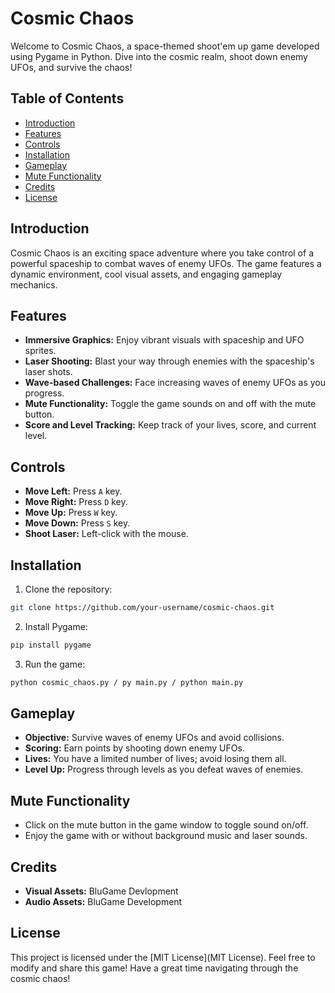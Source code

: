 # Cosmic Chaos

Welcome to Cosmic Chaos, a space-themed shoot'em up game developed using Pygame in Python. Dive into the cosmic realm, shoot down enemy UFOs, and survive the chaos! 

## Table of Contents

- [Introduction](#introduction)
- [Features](#features)
- [Controls](#controls)
- [Installation](#installation)
- [Gameplay](#gameplay)
- [Mute Functionality](#mute-functionality)
- [Credits](#credits)
- [License](#license)

## Introduction

Cosmic Chaos is an exciting space adventure where you take control of a powerful spaceship to combat waves of enemy UFOs. The game features a dynamic environment, cool visual assets, and engaging gameplay mechanics.

## Features

- **Immersive Graphics:** Enjoy vibrant visuals with spaceship and UFO sprites.
- **Laser Shooting:** Blast your way through enemies with the spaceship's laser shots.
- **Wave-based Challenges:** Face increasing waves of enemy UFOs as you progress.
- **Mute Functionality:** Toggle the game sounds on and off with the mute button.
- **Score and Level Tracking:** Keep track of your lives, score, and current level.

## Controls

- **Move Left:** Press `A` key.
- **Move Right:** Press `D` key.
- **Move Up:** Press `W` key.
- **Move Down:** Press `S` key.
- **Shoot Laser:** Left-click with the mouse.

## Installation

1. Clone the repository:
 ```bash
 git clone https://github.com/your-username/cosmic-chaos.git
```
2. Install Pygame:
```bash
pip install pygame
```
3. Run the game:
```bash
python cosmic_chaos.py / py main.py / python main.py
```
## Gameplay
- **Objective:** Survive waves of enemy UFOs and avoid collisions.
- **Scoring:** Earn points by shooting down enemy UFOs.
- **Lives:** You have a limited number of lives; avoid losing them all.
- **Level Up:** Progress through levels as you defeat waves of enemies.

## Mute Functionality
- Click on the mute button in the game window to toggle sound on/off.
- Enjoy the game with or without background music and laser sounds.

## Credits
- **Visual Assets:** BluGame Devlopment
- **Audio Assets:** BluGame Development

## License
This project is licensed under the [MIT License](MIT License).
Feel free to modify and share this game! Have a great time navigating through the cosmic chaos!

